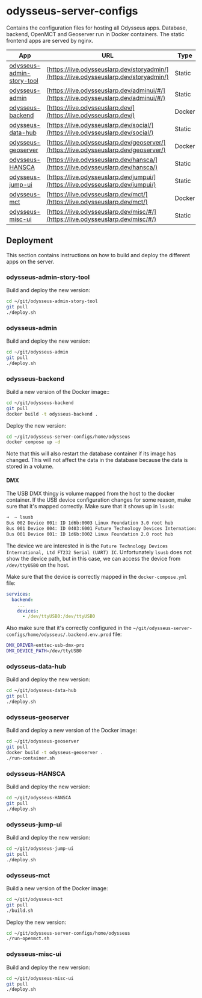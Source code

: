 # odysseus-server-configs

Contains the configuration files for hosting all Odysseus apps. Database, backend, OpenMCT and Geoserver run in Docker containers. The static frontend apps are served by nginx.

| App                                                                                    | URL                                                                                    | Type   |
| -------------------------------------------------------------------------------------- | -------------------------------------------------------------------------------------- | ------ |
| [odysseus-admin-story-tool](https://github.com/OdysseusLarp/odysseus-admin-story-tool) | [https://live.odysseuslarp.dev/storyadmin/](https://live.odysseuslarp.dev/storyadmin/) | Static |
| [odysseus-admin](https://github.com/OdysseusLarp/odysseus-admin)                       | [https://live.odysseuslarp.dev/adminui/#/](https://live.odysseuslarp.dev/adminui/#/)   | Static |
| [odysseus-backend](https://github.com/OdysseusLarp/odysseus-backend)                   | [https://live.odysseuslarp.dev/](https://live.odysseuslarp.dev/)                       | Docker |
| [odysseus-data-hub](https://github.com/OdysseusLarp/odysseus-data-hub)                 | [https://live.odysseuslarp.dev/social/](https://live.odysseuslarp.dev/social/)         | Static |
| [odysseus-geoserver](https://github.com/OdysseusLarp/odysseus-geoserver)               | [https://live.odysseuslarp.dev/geoserver/](https://live.odysseuslarp.dev/geoserver/)   | Docker |
| [odysseus-HANSCA](https://github.com/OdysseusLarp/odysseus-HANSCA)                     | [https://live.odysseuslarp.dev/hansca/](https://live.odysseuslarp.dev/hansca/)         | Static |
| [odysseus-jump-ui](https://github.com/OdysseusLarp/hansca)                             | [https://live.odysseuslarp.dev/jumpui/](https://live.odysseuslarp.dev/jumpui/)         | Static |
| [odysseus-mct](https://github.com/OdysseusLarp/odysseus-mct)                           | [https://live.odysseuslarp.dev/mct/](https://live.odysseuslarp.dev/mct/)               | Docker |
| [odysseus-misc-ui](https://github.com/OdysseusLarp/odysseus-misc-ui)                   | [https://live.odysseuslarp.dev/misc/#/](https://live.odysseuslarp.dev/misc/#/)         | Static |

## Deployment

This section contains instructions on how to build and deploy the different apps on the server.

### odysseus-admin-story-tool
Build and deploy the new version:
```bash
cd ~/git/odysseus-admin-story-tool
git pull
./deploy.sh
```

### odysseus-admin
Build and deploy the new version:
```bash
cd ~/git/odysseus-admin
git pull
./deploy.sh
```

### odysseus-backend
Build a new version of the Docker image::
```bash
cd ~/git/odysseus-backend
git pull
docker build -t odysseus-backend .
```

Deploy the new version:
```bash
cd ~/git/odysseus-server-configs/home/odysseus
docker compose up -d
```

Note that this will also restart the database container if its image has changed. This will not affect the data in the database because the data is stored in a volume.

#### DMX
The USB DMX thingy is volume mapped from the host to the docker container. If the USB device configuration changes for some reason, make sure that it's mapped correctly. Make sure that it shows up in `lsusb`:
```bash
➜  ~ lsusb
Bus 002 Device 001: ID 1d6b:0003 Linux Foundation 3.0 root hub
Bus 001 Device 004: ID 0403:6001 Future Technology Devices International, Ltd FT232 Serial (UART) IC
Bus 001 Device 001: ID 1d6b:0002 Linux Foundation 2.0 root hub
```

The device we are interested in is the `Future Technology Devices International, Ltd FT232 Serial (UART) IC`. Unfortunately `lsusb` does not show the device path, but in this case, we can access the device from `/dev/ttyUSB0` on the host.

Make sure that the device is correctly mapped in the `docker-compose.yml` file:
```yaml
services:
  backend:
    ...
    devices:
      - /dev/ttyUSB0:/dev/ttyUSB0
```

Also make sure that it's correctly configured in the `~/git/odysseus-server-configs/home/odysseus/.backend.env.prod` file:
```bash
DMX_DRIVER=enttec-usb-dmx-pro
DMX_DEVICE_PATH=/dev/ttyUSB0
```

### odysseus-data-hub
Build and deploy the new version:
```bash
cd ~/git/odysseus-data-hub
git pull
./deploy.sh
```

### odysseus-geoserver
Build and deploy a new version of the Docker image:
```bash
cd ~/git/odysseus-geoserver
git pull
docker build -t odysseus-geoserver .
./run-container.sh
```

### odysseus-HANSCA
Build and deploy the new version:
```bash
cd ~/git/odysseus-HANSCA
git pull
./deploy.sh
```

### odysseus-jump-ui
Build and deploy the new version:
```bash
cd ~/git/odysseus-jump-ui
git pull
./deploy.sh
```

### odysseus-mct
Build a new version of the Docker image:
```bash
cd ~/git/odysseus-mct
git pull
./build.sh
```

Deploy the new version:
```bash
cd ~/git/odysseus-server-configs/home/odysseus
./run-openmct.sh
```

### odysseus-misc-ui
Build and deploy the new version:
```bash
cd ~/git/odysseus-misc-ui
git pull
./deploy.sh
```
